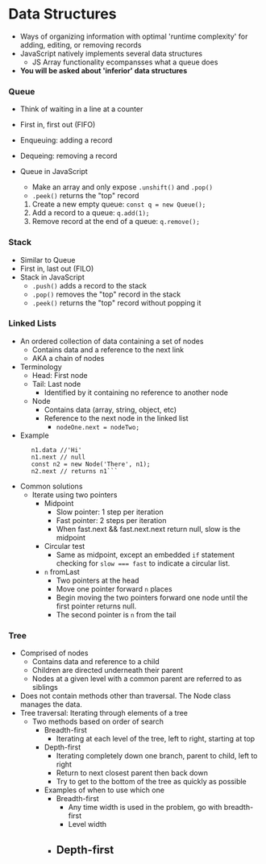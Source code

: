 # Data Structures

- Ways of organizing information with optimal 'runtime complexity' for adding, editing, or removing records
- JavaScript natively implements several data structures
  * JS Array functionality ecompansses what a queue does
- **You will be asked about 'inferior' data structures**

### Queue

- Think of waiting in a line at a counter
- First in, first out (FIFO)
- Enqueuing: adding a record
- Dequeing: removing a record
- Queue in JavaScript
  * Make an array and only expose `.unshift()` and `.pop()`
  * `.peek()` returns the "top" record
  
  1.  Create a new empty queue: `const q = new Queue();`
  2.  Add a record to a queue: `q.add(1);`
  3.  Remove record at the end of a queue: `q.remove();`

### Stack

- Similar to Queue
- First in, last out (FILO)
- Stack in JavaScript
  * `.push()` adds a record to the stack
  * `.pop()` removes the "top" record in the stack
  * `.peek()` returns the "top" record without popping it

### Linked Lists

  - An ordered collection of data containing a set of nodes
    * Contains data and a reference to the next link
    * AKA a chain of nodes
  - Terminology
    * Head: First node
    * Tail: Last node
      - Identified by it containing no reference to another node
    * Node
      - Contains data (array, string, object, etc)
      - Reference to the next node in the linked list
        * `nodeOne.next = nodeTwo;`
  - Example
    ```const n1 = new Node('Hi');
       n1.data //'Hi'
       n1.next // null
       const n2 = new Node('There', n1);
       n2.next // returns n1```
  - Common solutions
    * Iterate using two pointers
      - Midpoint
        * Slow pointer: 1 step per iteration
        * Fast pointer: 2 steps per iteration
        * When fast.next && fast.next.next return null, slow is the midpoint
      - Circular test
        * Same as midpoint, except an embedded `if` statement checking for 
          `slow === fast` to indicate a circular list.
      - `n` fromLast
        * Two pointers at the head
        * Move one pointer forward `n` places
        * Begin moving the two pointers forward one node until the first pointer
          returns null.
        * The second pointer is `n` from the tail

### Tree
  - Comprised of nodes
    * Contains data and reference to a child
    * Children are directed underneath their parent
    * Nodes at a given level with a common parent are referred to as siblings
  - Does not contain methods other than traversal. The Node class manages the data.
  - Tree traversal: Iterating through elements of a tree
    * Two methods based on order of search
      - Breadth-first
        * Iterating at each level of the tree, left to right, starting at top
      - Depth-first
        * Iterating completely down one branch, parent to child, left to right
        * Return to next closest parent then back down
        * Try to get to the bottom of the tree as quickly as possible
      - Examples of when to use which one
        * Breadth-first
          - Any time width is used in the problem, go with breadth-first
          - Level width
        * Depth-first
          -
